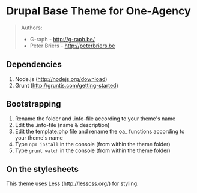 # Drupal Base Theme for One-Agency

> Authors:
> - G-raph - <http://g-raph.be/>
> - Peter Briers - <http://peterbriers.be>

## Dependencies
1. Node.js (<http://nodejs.org/download>)
2. Grunt (<http://gruntjs.com/getting-started>)

## Bootstrapping
1. Rename the folder and .info-file according to your theme's name
2. Edit the .info-file (name & description)
3. Edit the template.php file and rename the oa_ functions according to your theme's name
4. Type `npm install` in the console (from within the theme folder)
4. Type `grunt watch` in the console (from within the theme folder)

## On the stylesheets
This theme uses Less (<http://lesscss.org/>) for styling.